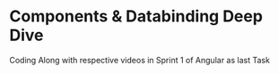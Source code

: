 # Components & Databinding Deep Dive
 Coding Along with respective videos in Sprint 1 of Angular as last Task
